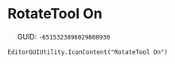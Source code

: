 # RotateTool On
![](/img/RotateTool%20On.png)
GUID: `-6515323896029808930`
```
EditorGUIUtility.IconContent("RotateTool On")
```
